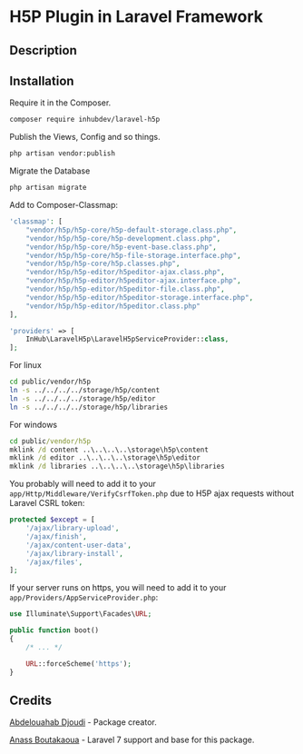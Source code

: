 # H5P Plugin in Laravel Framework 

## Description

## Installation

Require it in the Composer.

```bash
composer require inhubdev/laravel-h5p
```

Publish the Views, Config and so things.

```bash
php artisan vendor:publish
```

Migrate the Database

```bash
php artisan migrate
```

Add to Composer-Classmap:
```php
'classmap': [
    "vendor/h5p/h5p-core/h5p-default-storage.class.php",
    "vendor/h5p/h5p-core/h5p-development.class.php",
    "vendor/h5p/h5p-core/h5p-event-base.class.php",
    "vendor/h5p/h5p-core/h5p-file-storage.interface.php",
    "vendor/h5p/h5p-core/h5p.classes.php",
    "vendor/h5p/h5p-editor/h5peditor-ajax.class.php",
    "vendor/h5p/h5p-editor/h5peditor-ajax.interface.php",
    "vendor/h5p/h5p-editor/h5peditor-file.class.php",
    "vendor/h5p/h5p-editor/h5peditor-storage.interface.php",
    "vendor/h5p/h5p-editor/h5peditor.class.php"
],
```

```php
'providers' => [
    InHub\LaravelH5p\LaravelH5pServiceProvider::class,
];
```

For linux
```bash
cd public/vendor/h5p
ln -s ../../../../storage/h5p/content
ln -s ../../../../storage/h5p/editor
ln -s ../../../../storage/h5p/libraries
```
For windows
```cmd admin window
cd public/vendor/h5p
mklink /d content ..\..\..\..\storage\h5p\content
mklink /d editor ..\..\..\..\storage\h5p\editor
mklink /d libraries ..\..\..\..\storage\h5p\libraries
```

You probably will need to add it to your `app/Http/Middleware/VerifyCsrfToken.php` due to H5P ajax requests without Laravel CSRL token:

```php
protected $except = [
    '/ajax/library-upload',
    '/ajax/finish',
    '/ajax/content-user-data',
    '/ajax/library-install',
    '/ajax/files',
];
```

If your server runs on https, you will need to add it to your `app/Providers/AppServiceProvider.php`:

```php
use Illuminate\Support\Facades\URL;

public function boot()
{
    /* ... */

    URL::forceScheme('https');
}
```

## Credits

[Abdelouahab Djoudi](https://github.com/djoudi/Laravel-H5P) - Package creator.

[Anass Boutakaoua](https://github.com/soyamore/Laravel-H5P) - Laravel 7 support and base for this package.
